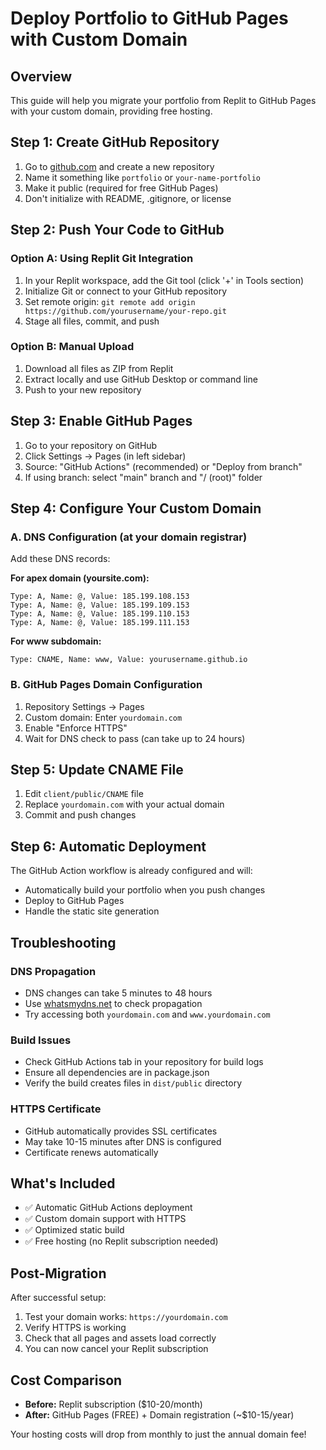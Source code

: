 # Deploy Portfolio to GitHub Pages with Custom Domain

## Overview
This guide will help you migrate your portfolio from Replit to GitHub Pages with your custom domain, providing free hosting.

## Step 1: Create GitHub Repository
1. Go to [github.com](https://github.com) and create a new repository
2. Name it something like `portfolio` or `your-name-portfolio`
3. Make it public (required for free GitHub Pages)
4. Don't initialize with README, .gitignore, or license

## Step 2: Push Your Code to GitHub

### Option A: Using Replit Git Integration
1. In your Replit workspace, add the Git tool (click '+' in Tools section)
2. Initialize Git or connect to your GitHub repository
3. Set remote origin: `git remote add origin https://github.com/yourusername/your-repo.git`
4. Stage all files, commit, and push

### Option B: Manual Upload
1. Download all files as ZIP from Replit
2. Extract locally and use GitHub Desktop or command line
3. Push to your new repository

## Step 3: Enable GitHub Pages
1. Go to your repository on GitHub
2. Click Settings → Pages (in left sidebar)
3. Source: "GitHub Actions" (recommended) or "Deploy from branch"
4. If using branch: select "main" branch and "/ (root)" folder

## Step 4: Configure Your Custom Domain

### A. DNS Configuration (at your domain registrar)
Add these DNS records:

**For apex domain (yoursite.com):**
```
Type: A, Name: @, Value: 185.199.108.153
Type: A, Name: @, Value: 185.199.109.153  
Type: A, Name: @, Value: 185.199.110.153
Type: A, Name: @, Value: 185.199.111.153
```

**For www subdomain:**
```
Type: CNAME, Name: www, Value: yourusername.github.io
```

### B. GitHub Pages Domain Configuration
1. Repository Settings → Pages
2. Custom domain: Enter `yourdomain.com`
3. Enable "Enforce HTTPS"
4. Wait for DNS check to pass (can take up to 24 hours)

## Step 5: Update CNAME File
1. Edit `client/public/CNAME` file
2. Replace `yourdomain.com` with your actual domain
3. Commit and push changes

## Step 6: Automatic Deployment
The GitHub Action workflow is already configured and will:
- Automatically build your portfolio when you push changes
- Deploy to GitHub Pages
- Handle the static site generation

## Troubleshooting

### DNS Propagation
- DNS changes can take 5 minutes to 48 hours
- Use [whatsmydns.net](https://whatsmydns.net) to check propagation
- Try accessing both `yourdomain.com` and `www.yourdomain.com`

### Build Issues
- Check GitHub Actions tab in your repository for build logs
- Ensure all dependencies are in package.json
- Verify the build creates files in `dist/public` directory

### HTTPS Certificate
- GitHub automatically provides SSL certificates
- May take 10-15 minutes after DNS is configured
- Certificate renews automatically

## What's Included
- ✅ Automatic GitHub Actions deployment
- ✅ Custom domain support with HTTPS
- ✅ Optimized static build
- ✅ Free hosting (no Replit subscription needed)

## Post-Migration
After successful setup:
1. Test your domain works: `https://yourdomain.com`
2. Verify HTTPS is working
3. Check that all pages and assets load correctly
4. You can now cancel your Replit subscription

## Cost Comparison
- **Before:** Replit subscription ($10-20/month)
- **After:** GitHub Pages (FREE) + Domain registration (~$10-15/year)

Your hosting costs will drop from monthly to just the annual domain fee!